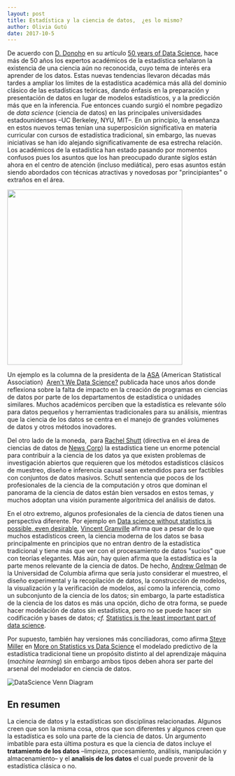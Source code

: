 ```yaml
---
layout: post
title: Estadística y la ciencia de datos,  ¿es lo mismo?
author: Olivia Gutú
date: 2017-10-5
---
```





De acuerdo con [D. Donoho](https://statweb.stanford.edu/~donoho/) en su artículo [50 years of Data Science](http://courses.csail.mit.edu/18.337/2015/docs/50YearsDataScience.pdf), hace más de 50 años los expertos académicos de la estadística señalaron la existencia de una ciencia aún no reconocida, cuyo tema de interés era aprender de los datos. Estas  nuevas tendencias llevaron décadas más tardes a ampliar los límites de la estadística académica más allá del dominio clásico de las estadísticas teóricas, dando énfasis en la preparación y presentación de datos en lugar de modelos estadísticos, y a la predicción más que en la inferencia. Fue entonces cuando surgió el nombre pegadizo de *data science* (ciencia de datos)  en las principales universidades estadounidenses –UC Berkeley, NYU, MIT–. En un principio, la enseñanza en estos nuevos temas tenían una superposición significativa en materia curricular con cursos de estadística tradicional, sin embargo, las nuevas iniciativas se han ido alejando significativamente de esa estrecha relación. Los académicos de la estadística  han estado pasando por  momentos confusos pues los asuntos que los han preocupado durante siglos están ahora en el centro de atención (incluso mediática), pero esas asuntos están siendo abordados con técnicas atractivas y novedosas por "principiantes" o extraños en el área.


<img src="https://images-na.ssl-images-amazon.com/images/I/81H5discmfL._UL1500_.jpg" width="400">

Un ejemplo es la columna de la presidenta de la [ASA](http://www.amstat.org) (American Statistical Association)  [Aren't We Data Science?](http://magazine.amstat.org/blog/2013/07/01/datascience/)  publicada hace unos años donde reflexiona sobre la falta de impacto en la creación de programas en ciencias de datos por parte de los departamentos de estadística o unidades similares. Muchos académicos  perciben que la estadística es relevante  sólo para datos pequeños y herramientas tradicionales para su análisis, mientras que la ciencia de los datos se centra en el manejo de grandes volúmenes de datos y otros  métodos inovadores.  

Del otro lado de la moneda,  para [Rachel Shutt](https://industry.datascience.columbia.edu/profile/rachel-schutt) (directiva en el área de ciencias de datos de [News Corp](https://newscorp.com)) la estadística tiene un enorme potencial para contribuir a la ciencia de los datos ya que existen  problemas de investigación abiertos que requieren que los métodos estadísticos clásicos de muestreo, diseño e inferencia causal sean extendidos para ser factibles con conjuntos de datos masivos. Schutt sentencia que pocos de los profesionales de la ciencia de la computación y otros que dominan el panorama de la ciencia de datos están bien versados en estos temas, y muchos adoptan una visión puramente algorítmica del análisis de datos. 

En el otro extremo,  algunos  profesionales de la ciencia de datos tienen una perspectiva diferente. Por ejemplo en
[Data science without statistics is possible, even desirable](http://www.datasciencecentral.com/profiles/blogs/data-science-without-statistics-is-possible-even-desirable), [Vincent Granville](http://www.datasciencecentral.com/profile/VincentGranville)  afirma que a pesar de lo que muchos estadísticos creen,  la ciencia moderna de los datos se basa principalmente en principios  que no entran dentro de la estadística tradicional y tiene más que ver con el procesamiento de datos "sucios" que con teorías elegantes. Más aún, hay quien afirma que la estadística es la parte menos relevante de la ciencia de datos. De hecho,  [Andrew Gelman](http://www.stat.columbia.edu/~gelman/) de la Universidad de Columbia afirma que sería justo considerar el muestreo, el diseño experimental y la recopilación de datos, la construcción de modelos, la visualización y la verificación de modelos, así como la inferencia, como un subconjunto de la ciencia de los datos; sin embargo, la parte estadística de la ciencia de los datos es más una opción, dicho de otra forma, 
se puede hacer modelación de datos sin estadística, pero no se puede hacer sin codificación y bases de datos; *cf.* [Statistics is the least important part of data science](http://andrewgelman.com/2013/11/14/statistics-least-important-part-data-science/). 

Por supuesto, también hay versiones más conciliadoras, como afirma [Steve Miller](http://www.datasciencecentral.com/profile/SteveMiller911) en [More on Statistics vs Data Science](http://www.analyticsearches.com/wps-more-on-statistics-vs-data-science/) el modelado predictivo de la estadística tradicional tiene un propósito distinto al del aprendizaje máquina  (*machine learning*) sin embargo ambos tipos deben ahora ser parte del arsenal del modelador en ciencia de datos. 

![DataScience Venn Diagram](http://i2.wp.com/www.jose-gonzalez.org/wp-content/uploads/2013/08/datasciencevendiagram.png)


## En resumen

La ciencia de datos y  la estadísticas son disciplinas relacionadas. Algunos creen que son la misma cosa, otros que son diferentes y algunos creen que la estadística es solo una parte de la ciencia de datos. Un argumento imbatible para esta última postura es que la  ciencia de  datos incluye el **tratamiento de los datos** –limpieza, procesamiento, análisis, manipulación y almacenamiento– y el **analisis de los datos** el cual  puede provenir de la estadística clásica o no.


